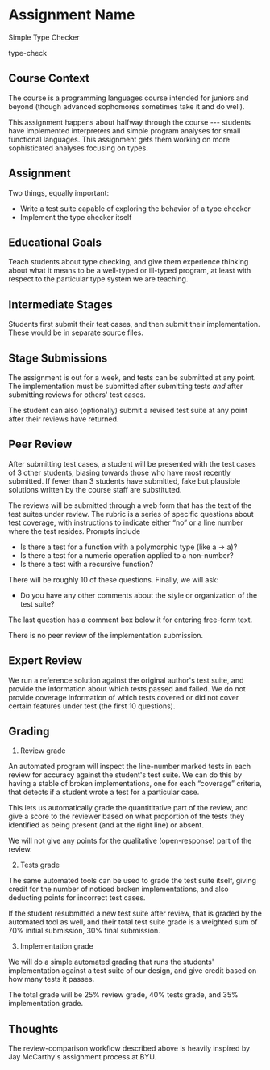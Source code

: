 # Assignment Name

Simple Type Checker

type-check

## Course Context

The course is a programming languages course intended for juniors and beyond
(though advanced sophomores sometimes take it and do well).

This assignment happens about halfway through the course --- students have
implemented interpreters and simple program analyses for small functional
languages.  This assignment gets them working on more sophisticated analyses
focusing on types.

## Assignment

Two things, equally important:

- Write a test suite capable of exploring the behavior of a type checker
- Implement the type checker itself


## Educational Goals

Teach students about type checking, and give them experience thinking about
what it means to be a well-typed or ill-typed program, at least with respect to
the particular type system we are teaching.

## Intermediate Stages

Students first submit their test cases, and then submit their implementation.
These would be in separate source files.

## Stage Submissions

The assignment is out for a week, and tests can be submitted at any point.  The
implementation must be submitted after submitting tests *and* after submitting
reviews for others' test cases.

The student can also (optionally) submit a revised test suite at any point
after their reviews have returned.

## Peer Review

After submitting test cases, a student will be presented with the test cases of
3 other students, biasing towards those who have most recently submitted.  If
fewer than 3 students have submitted, fake but plausible solutions written by
the course staff are substituted.

The reviews will be submitted through a web form that has the text of the test
suites under review.  The rubric is a series of specific questions about test
coverage, with instructions to indicate either “no” or a line number where
the test resides.  Prompts include

- Is there a test for a function with a polymorphic type (like a -> a)?
- Is there a test for a numeric operation applied to a non-number?
- Is there a test with a recursive function?

There will be roughly 10 of these questions.  Finally, we will ask:

- Do you have any other comments about the style or organization of the test
  suite?

The last question has a comment box below it for entering free-form text.

There is no peer review of the implementation submission.


## Expert Review

We run a reference solution against the original author's test suite, and
provide the information about which tests passed and failed.  We do not provide
coverage information of which tests covered or did not cover certain features
under test (the first 10 questions).

## Grading

1. Review grade

An automated program will inspect the line-number marked tests in each review
for accuracy against the student's test suite.  We can do this by having a
stable of broken implementations, one for each “coverage” criteria, that
detects if a student wrote a test for a particular case.

This lets us automatically grade the quantititative part of the review, and
give a score to the reviewer based on what proportion of the tests they
identified as being present (and at the right line) or absent.

We will not give any points for the qualitative (open-response) part of the
review.

2. Tests grade

The same automated tools can be used to grade the test suite itself, giving
credit for the number of noticed broken implementations, and also deducting
points for incorrect test cases.

If the student resubmitted a new test suite after review, that is graded by the
automated tool as well, and their total test suite grade is a weighted sum of
70% initial submission, 30% final submission.

3. Implementation grade

We will do a simple automated grading that runs the students' implementation
against a test suite of our design, and give credit based on how many tests it
passes.


The total grade will be 25% review grade, 40% tests grade, and 35%
implementation grade.

## Thoughts

The review-comparison workflow described above is heavily inspired by Jay
McCarthy's assignment process at BYU.

